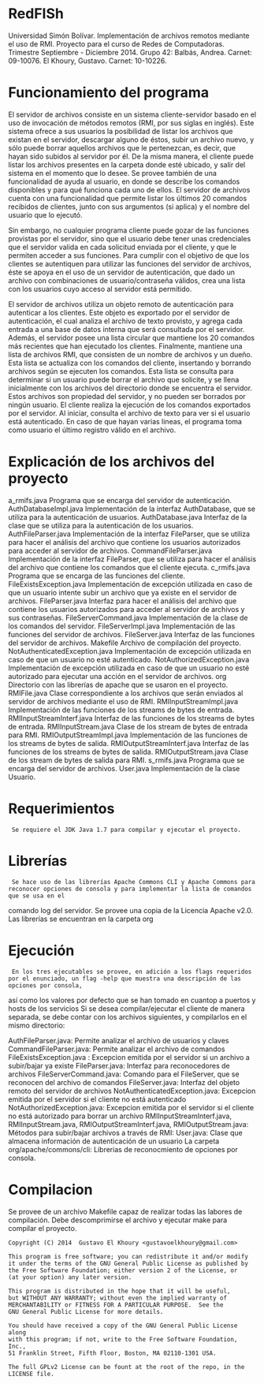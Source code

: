 RedFISh
=======
Universidad Simón Bolívar.
Implementación de archivos remotos mediante el uso de RMI.
Proyecto para el curso de Redes de Computadoras.
Trimestre Septiembre - Diciembre 2014.
Grupo 42: Balbás, Andrea. Carnet: 09-10076.
          El Khoury, Gustavo. Carnet: 10-10226.

Funcionamiento del programa
===========================
El servidor de archivos consiste en un sistema cliente-servidor basado en el
uso de invocación de métodos remotos (RMI, por sus siglas en inglés). 
Este sistema ofrece a sus usuarios la posibilidad de listar los archivos
que existan en el servidor, descargar alguno de éstos, subir un archivo nuevo,
y sólo puede borrar aquellos archivos que le pertenezcan, es decir, que hayan
sido subidos al servidor por él. De la misma manera, el cliente puede listar
los archivos presentes en la carpeta donde esté ubicado, y salir del sistema
en el momento que lo desee. Se provee también de una funcionalidad de ayuda al
usuario, en donde se describe los comandos disponibles y para qué funciona cada
uno de ellos. El servidor de archivos cuenta con una funcionalidad que permite
listar los últimos 20 comandos recibidos de clientes, junto con sus argumentos
(si aplica) y el nombre del usuario que lo ejecutó.

Sin embargo, no cualquier programa cliente puede gozar de las funciones
provistas por el servidor, sino que el usuario debe tener unas credenciales
que el servidor valida en cada solicitud enviada por el cliente, y que le 
permiten acceder a sus funciones. Para cumplir con el objetivo de que los
clientes se autentiquen para utilizar las funciones del servidor de archivos,
éste se apoya en el uso de un servidor de autenticación, que dado un archivo
con combinaciones de usuario/contraseña válidos, crea una lista con los
usuarios cuyo acceso al servidor está permitido.

El servidor de archivos utiliza un objeto remoto de autenticación para autenticar 
a los clientes. Este objeto es exportado por el servidor de autenticación, el cual analiza el archivo de texto provisto, y agrega cada entrada a una base de datos interna que será consultada por el servidor. Además, el servidor posee una lista circular que mantiene los 20 comandos más 
recientes que han ejecutado los clientes. Finalmente, mantiene una lista de archivos RMI, que consisten de un nombre de archivos y un dueño. Esta lista se actualiza con los comandos
del cliente, insertando y borrando archivos según se ejecuten los comandos. Esta lista se consulta para determinar si un usuario puede borrar el archivo que solicite, y se llena inicialmente
con los archivos del directorio donde se encuentra el servidor. Estos archivos son propiedad del servidor, y no pueden ser borrados por ningún usuario.
El cliente realiza la ejecución de los comandos exportados por el servidor. Al iniciar, consulta el archivo de texto para ver si el usuario está autenticado.  En caso de que hayan varias lineas,
el programa toma como usuario el último registro válido en el archivo.


Explicación de los archivos del proyecto
========================================
a_rmifs.java                            Programa que se encarga del servidor de autenticación.
AuthDatabaseImpl.java                   Implementación de la interfaz AuthDatabase, que se utiliza 
                                        para la autenticación de usuarios.
AuthDatabase.java                       Interfaz de la clase que se utiliza para la autenticación 
                                        de los usuarios.
AuthFileParser.java                     Implementación de la interfaz FileParser, que se utiliza para hacer
                                        el análisis del archivo que contiene los usuarios autorizados para 
                                        acceder al servidor de archivos.
CommandFileParser.java                  Implementación de la interfaz FileParser, que se utiliza para hacer
                                        el análisis del archivo que contiene los comandos que el cliente ejecuta.
c_rmifs.java                            Programa que se encarga de las funciones del cliente.
FileExistsException.java                Implementación de excepción utilizada en caso de que un usuario intente 
                                        subir un archivo que ya existe en el servidor de archivos.
FileParser.java                         Interfaz para hacer el análisis del archivo que contiene los usuarios
                                        autorizados para acceder al servidor de archivos y sus contraseñas.
FileServerCommand.java                  Implementación de la clase de los comandos del servidor.
FileServerImpl.java                     Implementación de las funciones del servidor de archivos.
FileServer.java                         Interfaz de las funciones del servidor de archivos.
Makefile                                Archivo de compilación del proyecto.
NotAuthenticatedException.java          Implementación de excepción utilizada en caso de que un usuario no 
                                        esté autenticado.
NotAuthorizedException.java             Implementación de excepción utilizada en caso de que un usuario 
                                        no esté autorizado para ejecutar una acción en el servidor de archivos.
org                                     Directorio con las librerías de apache que se usaron en el proyecto.
RMIFile.java                            Clase correspondiente a los archivos que serán enviados al servidor
                                        de archivos mediante el uso de RMI.
RMIInputStreamImpl.java                 Implementación de las funciones de los streams de bytes de entrada.
RMIInputStreamInterf.java               Interfaz de las funciones de los streams de bytes de entrada.
RMIInputStream.java                     Clase de los stream de bytes de entrada para RMI.
RMIOutputStreamImpl.java                Implementación de las funciones de los streams de bytes de salida.
RMIOutputStreamInterf.java              Interfaz de las funciones de los streams de bytes de salida.
RMIOutputStream.java                    Clase de los stream de bytes de salida para RMI.
s_rmifs.java                            Programa que se encarga del servidor de archivos.
User.java                               Implementación de la clase Usuario.


Requerimientos
==============
     Se requiere el JDK Java 1.7 para compilar y ejecutar el proyecto.

Librerías
=========
     Se hace uso de las librerías Apache Commons CLI y Apache Commons para reconocer opciones de consola y para implementar la lista de comandos que se usa en el 
comando log del servidor. Se provee una copia de la Licencia Apache v2.0. Las librerías se encuentran en la carpeta org

Ejecución
=========
     En los tres ejecutables se provee, en adición a los flags requeridos por el enunciado, un flag -help que muestra una descripción de las opciones por consola, 
así como los valores por defecto que se han tomado en cuantop a puertos y hosts de los servicios
Si se desea compilar/ejecutar el cliente de manera separada, se debe contar con los archivos siguientes, y compilarlos en el mismo directorio:

AuthFileParser.java: Permite analizar el archivo de usuarios y claves
CommandFileParser.java: Permite analizar el archivo de comandos
FileExistsException.java : Excepcion emitida por el servidor si un archivo a subir/bajar ya existe
FileParser.java: Interfaz para reconocedores de archivos
FileServerCommand.java: Comando para el FileServer, que se reconocen del archivo de comandos
FileServer.java: Interfaz del objeto remoto del servidor de archivos
NotAuthenticatedException.java: Excepcion emitida por el servidor si el cliente no está autenticado
NotAuthorizedException.java: Excepcion emitida por el servidor si el cliente no está autorizado para borrar un archivo
RMIInputStreamInterf.java, RMIInputStream.java, RMIOutputStreamInterf.java, RMIOutputStream.java:
Métodos para subir/bajar archivos a través de RMI:
User.java: Clase que almacena información de autenticación de un usuario
La carpeta org/apache/commons/cli: Librerias de reconocmiento de opciones por consola.


Compilacion
===========
Se provee de un archivo Makefile capaz de realizar todas las labores de compilación. Debe descomprimirse el archivo y ejecutar make para compilar el proyecto. 
     

    Copyright (C) 2014  Gustavo El Khoury <gustavoelkhoury@gmail.com>

    This program is free software; you can redistribute it and/or modify
    it under the terms of the GNU General Public License as published by
    the Free Software Foundation; either version 2 of the License, or
    (at your option) any later version.

    This program is distributed in the hope that it will be useful,
    but WITHOUT ANY WARRANTY; without even the implied warranty of
    MERCHANTABILITY or FITNESS FOR A PARTICULAR PURPOSE.  See the
    GNU General Public License for more details.

    You should have received a copy of the GNU General Public License along
    with this program; if not, write to the Free Software Foundation, Inc.,
    51 Franklin Street, Fifth Floor, Boston, MA 02110-1301 USA.

    The full GPLv2 License can be fount at the root of the repo, in the 
    LICENSE file.
